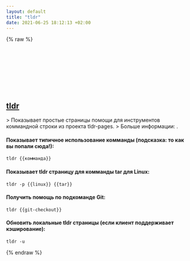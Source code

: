 ```yaml
---
layout: default
title: "tldr"
date: 2021-06-25 18:12:13 +02:00
---
```

{% raw %}
<h2 id="tldr">
  <a href="/ru/common/tldr.html">tldr</a> <a href="#tldr"><svg class="icon">
    <use href="/assets/images/unicode_sprite.svg#link" />
  </svg></a>
</h2>
> Показывает простые страницы помощи для инструментов коммандной строки из проекта tldr-pages.
> Больше информации: <https://tldr.sh>.

#### Показывает типичное использование комманды (подсказка: то как вы попали сюда!):
```shell
tldr {{комманда}}
```
#### Показывает tldr страницу для комманды tar для Linux:
```shell
tldr -p {{linux}} {{tar}}
```
#### Получить помощь по подкоманде Git:
```shell
tldr {{git-checkout}}
```
#### Обновить локальные tldr страницы (если клиент поддерживает кэширование):
```shell
tldr -u
```
{% endraw %}